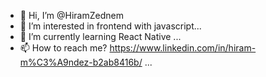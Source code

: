 - 👋 Hi, I’m @HiramZednem
- 👀 I’m interested in frontend with javascript...
- 🌱 I’m currently learning React Native  ...
- 📫 How to reach me? https://www.linkedin.com/in/hiram-m%C3%A9ndez-b2ab8416b/ ...

<!---
HiramZednem/HiramZednem is a ✨ special ✨ repository because its `README.md` (this file) appears on your GitHub profile.
You can click the Preview link to take a look at your changes.
--->
